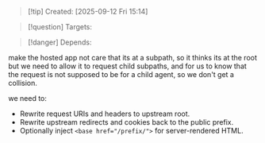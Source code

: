 
>[!tip] Created: [2025-09-12 Fri 15:14]

>[!question] Targets: 

>[!danger] Depends: 

make the hosted app not care that its at a subpath, so it thinks its at the root
but we need to allow it to request child subpaths, and for us to know that the request is not supposed to be for a child agent, so we don't get a collision.

we need to:
- Rewrite request URIs and headers to upstream root.
- Rewrite upstream redirects and cookies back to the public prefix.
- Optionally inject `<base href="/prefix/">` for server-rendered HTML.
